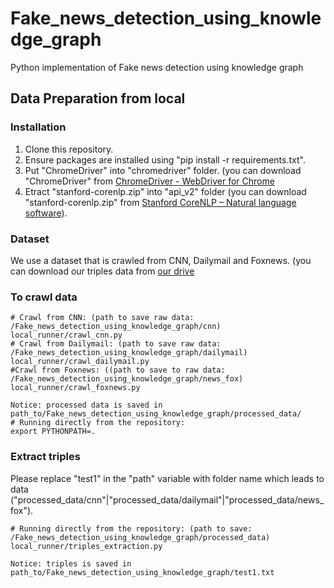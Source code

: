 # Fake_news_detection_using_knowledge_graph
Python implementation of Fake news detection using knowledge graph

## Data Preparation from local

### Installation

1. Clone this repository.
2. Ensure packages are installed using "pip install -r requirements.txt".
3. Put "ChromeDriver" into "chromedriver" folder. (you can download "ChromeDriver" from [ChromeDriver - WebDriver for Chrome](https://chromedriver.chromium.org/downloads)
4. Etract "stanford-corenlp.zip" into "api_v2" folder (you can download "stanford-corenlp.zip" from [Stanford CoreNLP – Natural language software](https://stanfordnlp.github.io/CoreNLP/index.html)).

### Dataset

We use a dataset that is crawled from CNN, Dailymail and Foxnews. (you can download our triples data from [our drive](https://drive.google.com/drive/folders/19YcTQUnNUyMUMxpQEXM-mIpITGr5Uf0x?fbclid=IwAR3A64hFoTVKBitTgwjpHDY1hYcNi8KD7mJCnEf2Lqr3w_y7RD8diChQ3Ck)

### To crawl data
```shell
# Crawl from CNN: (path to save raw data: /Fake_news_detection_using_knowledge_graph/cnn)
local_runner/crawl_cnn.py
# Crawl from Dailymail: (path to save raw data: /Fake_news_detection_using_knowledge_graph/dailymail)
local_runner/crawl_dailymail.py
#Crawl from Foxnews: ((path to save to raw data: /Fake_news_detection_using_knowledge_graph/news_fox)
local_runner/crawl_foxnews.py

Notice: processed data is saved in path_to/Fake_news_detection_using_knowledge_graph/processed_data/
# Running directly from the repository:
export PYTHONPATH=.
```

### Extract triples
Please replace "test1" in the "path" variable with folder name which leads to data  ("processed_data/cnn"|"processed_data/dailymail"|"processed_data/news_fox"). 

```shell
# Running directly from the repository: (path to save: /Fake_news_detection_using_knowledge_graph/processed_data)
local_runner/triples_extraction.py

Notice: triples is saved in path_to/Fake_news_detection_using_knowledge_graph/test1.txt
```
